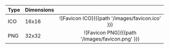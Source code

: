 | Type | Dimensions |                                                 |
| ---- | ---------- | :---------------------------------------------: |
| ICO  | 16x16      | ![Favicon ICO]({{path '/images/favicon.ico' }}) |
| PNG  | 32x32      | ![Favicon PNG]({{path '/images/favicon.png' }}) |